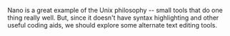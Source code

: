 Nano is a great example of the Unix philosophy -- small tools that do one thing really well. But, since it doesn't have syntax highlighting and other useful coding aids, we should explore some alternate text editing tools.
